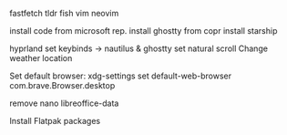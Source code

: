 fastfetch
tldr
fish
vim
neovim

install code from microsoft rep.
install ghostty from copr
install starship

hyprland
set keybinds -> nautilus & ghostty
set natural scroll
Change weather location

Set default browser:
xdg-settings set default-web-browser com.brave.Browser.desktop

remove
nano
libreoffice-data

Install Flatpak packages
